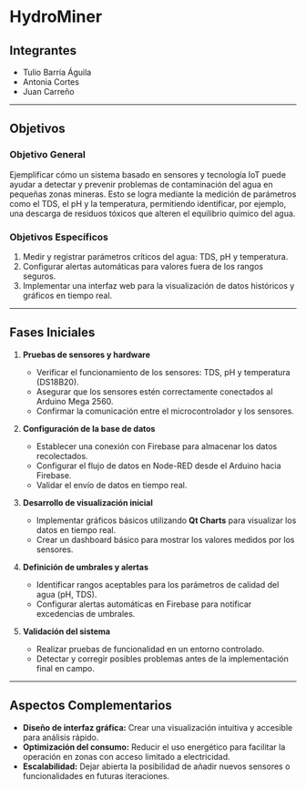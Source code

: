 # **HydroMiner**

## **Integrantes**
- Tulio Barría Águila  
- Antonia Cortes  
- Juan Carreño  

---

## **Objetivos**

### **Objetivo General**

Ejemplificar cómo un sistema basado en sensores y tecnología IoT puede ayudar a detectar y prevenir problemas de contaminación del agua en pequeñas zonas mineras. Esto se logra mediante la medición de parámetros como el TDS, el pH y la temperatura, permitiendo identificar, por ejemplo, una descarga de residuos tóxicos que alteren el equilibrio químico del agua.

### **Objetivos Específicos**

1. Medir y registrar parámetros críticos del agua: TDS, pH y temperatura.  
2. Configurar alertas automáticas para valores fuera de los rangos seguros.  
3. Implementar una interfaz web para la visualización de datos históricos y gráficos en tiempo real.  

---

## **Fases Iniciales**

1. **Pruebas de sensores y hardware**  
   - Verificar el funcionamiento de los sensores: TDS, pH y temperatura (DS18B20).  
   - Asegurar que los sensores estén correctamente conectados al Arduino Mega 2560.  
   - Confirmar la comunicación entre el microcontrolador y los sensores.  

2. **Configuración de la base de datos**  
   - Establecer una conexión con Firebase para almacenar los datos recolectados.  
   - Configurar el flujo de datos en Node-RED desde el Arduino hacia Firebase.  
   - Validar el envío de datos en tiempo real.  

3. **Desarrollo de visualización inicial**  
   - Implementar gráficos básicos utilizando **Qt Charts** para visualizar los datos en tiempo real.  
   - Crear un dashboard básico para mostrar los valores medidos por los sensores.  

4. **Definición de umbrales y alertas**  
   - Identificar rangos aceptables para los parámetros de calidad del agua (pH, TDS).  
   - Configurar alertas automáticas en Firebase para notificar excedencias de umbrales.  

5. **Validación del sistema**  
   - Realizar pruebas de funcionalidad en un entorno controlado.  
   - Detectar y corregir posibles problemas antes de la implementación final en campo.  

---

## **Aspectos Complementarios**

- **Diseño de interfaz gráfica:** Crear una visualización intuitiva y accesible para análisis rápido.  
- **Optimización del consumo:** Reducir el uso energético para facilitar la operación en zonas con acceso limitado a electricidad.  
- **Escalabilidad:** Dejar abierta la posibilidad de añadir nuevos sensores o funcionalidades en futuras iteraciones.  
